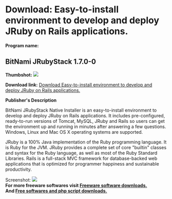 # Download: Easy-to-install environment to develop and deploy JRuby on Rails applications.

**Program name:**

## BitNami JRubyStack 1.7.0-0

  
**Thumbshot:** ![](http://www.freewarefiles.com/screenshot/btnmijruby_md.jpg)   
  
**Download link:** [Download Easy-to-install environment to develop and deploy JRuby on Rails applications.](http://freesoftwares.boysofts.com/BitNami-JRubyStack_program_72845.html)  
  


**Publisher's Description**  
  


BitNami JRubyStack Native Installer is an easy-to-install environment to develop and deploy JRuby on Rails applications. It includes pre-configured, ready-to-run versions of Tomcat, MySQL, JRuby and Rails so users can get the environment up and running in minutes after answering a few questions. Windows, Linux and Mac OS X operating systems are supported. 

JRuby is a 100% Java implementation of the Ruby programming language. It is Ruby for the JVM. JRuby provides a complete set of core "builtin" classes and syntax for the Ruby language, as well as most of the Ruby Standard Libraries. Rails is a full-stack MVC framework for database-backed web applications that is optimized for programmer happiness and sustainable productivity.

  
  
Screenshot: ![](http://www.freewarefiles.com/screenshot/btnmijruby.jpg)   
**For more freeware softwares visit [Freeware software downloads.](http://freesoftwares.boysofts.com/)**   
**And [Free softwares and php script downloads.](http://www.boysofts.com/)**
